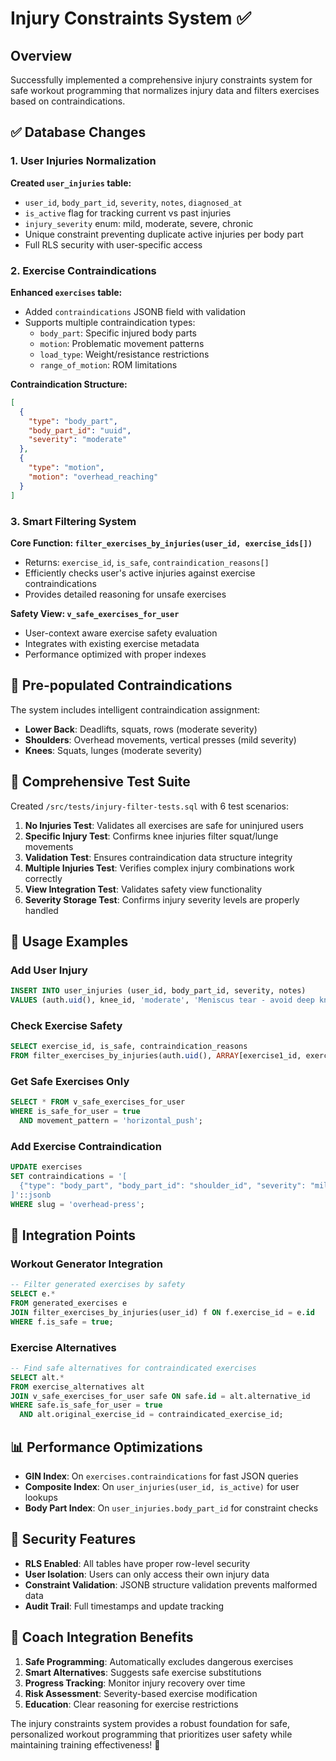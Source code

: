# Injury Constraints System ✅

## Overview
Successfully implemented a comprehensive injury constraints system for safe workout programming that normalizes injury data and filters exercises based on contraindications.

## ✅ Database Changes

### 1. User Injuries Normalization
**Created `user_injuries` table:**
- `user_id`, `body_part_id`, `severity`, `notes`, `diagnosed_at`
- `is_active` flag for tracking current vs past injuries  
- `injury_severity` enum: mild, moderate, severe, chronic
- Unique constraint preventing duplicate active injuries per body part
- Full RLS security with user-specific access

### 2. Exercise Contraindications
**Enhanced `exercises` table:**
- Added `contraindications` JSONB field with validation
- Supports multiple contraindication types:
  - `body_part`: Specific injured body parts
  - `motion`: Problematic movement patterns
  - `load_type`: Weight/resistance restrictions
  - `range_of_motion`: ROM limitations

**Contraindication Structure:**
```json
[
  {
    "type": "body_part",
    "body_part_id": "uuid",
    "severity": "moderate"
  },
  {
    "type": "motion", 
    "motion": "overhead_reaching"
  }
]
```

### 3. Smart Filtering System
**Core Function: `filter_exercises_by_injuries(user_id, exercise_ids[])`**
- Returns: `exercise_id`, `is_safe`, `contraindication_reasons[]`
- Efficiently checks user's active injuries against exercise contraindications
- Provides detailed reasoning for unsafe exercises

**Safety View: `v_safe_exercises_for_user`**
- User-context aware exercise safety evaluation
- Integrates with existing exercise metadata
- Performance optimized with proper indexes

## 🎯 Pre-populated Contraindications

The system includes intelligent contraindication assignment:

- **Lower Back**: Deadlifts, squats, rows (moderate severity)
- **Shoulders**: Overhead movements, vertical presses (mild severity)  
- **Knees**: Squats, lunges (moderate severity)

## 🧪 Comprehensive Test Suite

Created `/src/tests/injury-filter-tests.sql` with 6 test scenarios:

1. **No Injuries Test**: Validates all exercises are safe for uninjured users
2. **Specific Injury Test**: Confirms knee injuries filter squat/lunge movements
3. **Validation Test**: Ensures contraindication data structure integrity
4. **Multiple Injuries Test**: Verifies complex injury combinations work correctly
5. **View Integration Test**: Validates safety view functionality
6. **Severity Storage Test**: Confirms injury severity levels are properly handled

## 🔧 Usage Examples

### Add User Injury
```sql
INSERT INTO user_injuries (user_id, body_part_id, severity, notes)
VALUES (auth.uid(), knee_id, 'moderate', 'Meniscus tear - avoid deep knee flexion');
```

### Check Exercise Safety
```sql
SELECT exercise_id, is_safe, contraindication_reasons
FROM filter_exercises_by_injuries(auth.uid(), ARRAY[exercise1_id, exercise2_id]);
```

### Get Safe Exercises Only
```sql
SELECT * FROM v_safe_exercises_for_user 
WHERE is_safe_for_user = true 
  AND movement_pattern = 'horizontal_push';
```

### Add Exercise Contraindication
```sql
UPDATE exercises 
SET contraindications = '[
  {"type": "body_part", "body_part_id": "shoulder_id", "severity": "mild"}
]'::jsonb
WHERE slug = 'overhead-press';
```

## 🚀 Integration Points

### Workout Generator Integration
```sql
-- Filter generated exercises by safety
SELECT e.* 
FROM generated_exercises e
JOIN filter_exercises_by_injuries(user_id) f ON f.exercise_id = e.id
WHERE f.is_safe = true;
```

### Exercise Alternatives
```sql
-- Find safe alternatives for contraindicated exercises
SELECT alt.*
FROM exercise_alternatives alt
JOIN v_safe_exercises_for_user safe ON safe.id = alt.alternative_id
WHERE safe.is_safe_for_user = true
  AND alt.original_exercise_id = contraindicated_exercise_id;
```

## 📊 Performance Optimizations

- **GIN Index**: On `exercises.contraindications` for fast JSON queries
- **Composite Index**: On `user_injuries(user_id, is_active)` for user lookups
- **Body Part Index**: On `user_injuries.body_part_id` for constraint checks

## 🔐 Security Features

- **RLS Enabled**: All tables have proper row-level security
- **User Isolation**: Users can only access their own injury data
- **Constraint Validation**: JSONB structure validation prevents malformed data
- **Audit Trail**: Full timestamps and update tracking

## 🎨 Coach Integration Benefits

1. **Safe Programming**: Automatically excludes dangerous exercises
2. **Smart Alternatives**: Suggests safe exercise substitutions  
3. **Progress Tracking**: Monitor injury recovery over time
4. **Risk Assessment**: Severity-based exercise modification
5. **Education**: Clear reasoning for exercise restrictions

The injury constraints system provides a robust foundation for safe, personalized workout programming that prioritizes user safety while maintaining training effectiveness! 💪